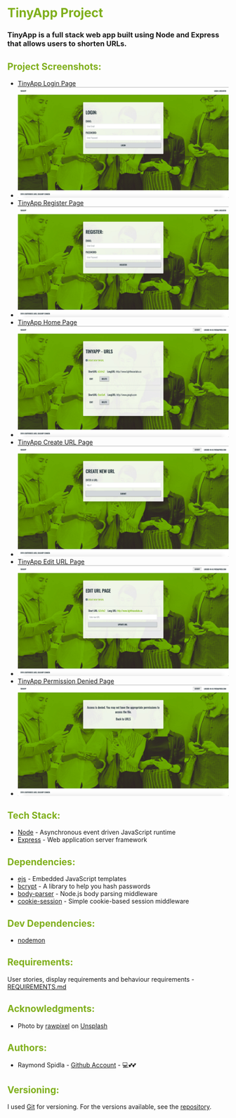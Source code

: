 # <span style="color:#7FAF1B">TinyApp Project</span>

### TinyApp is a full stack web app built using Node and Express that allows users to shorten URLs.

## <span style="color:#7FAF1B">Project Screenshots:</span>


* [TinyApp Login Page](https://github.com/RSpidla/tinyApp_2019/blob/master/docs/TinyApp-Login_Page.jpg?raw=true)
* ![TinyApp Login Page](https://github.com/RSpidla/tinyApp_2019/blob/master/docs/TinyApp-Login_Page.jpg?raw=true)
* [TinyApp Register Page](https://github.com/RSpidla/tinyApp_2019/blob/master/docs/TinyApp-Register_Page.jpg?raw=true)
* ![TinyApp Register Page](https://github.com/RSpidla/tinyApp_2019/blob/master/docs/TinyApp-Register_Page.jpg?raw=true)
* [TinyApp Home Page](https://github.com/RSpidla/tinyApp_2019/blob/master/docs/TinyApp-Home_Page.jpg?raw=true)
* ![TinyApp Home Page](https://github.com/RSpidla/tinyApp_2019/blob/master/docs/TinyApp-Home_Page.jpg?raw=true)
* [TinyApp Create URL Page](https://github.com/RSpidla/tinyApp_2019/blob/master/docs/TinyApp-Create_URL_Page.jpg?raw=true)
* ![TinyApp Create URL Page](https://github.com/RSpidla/tinyApp_2019/blob/master/docs/TinyApp-Create_URL_Page.jpg?raw=true)
* [TinyApp Edit URL Page](https://github.com/RSpidla/tinyApp_2019/blob/master/docs/TinyApp-Edit_URL_Page.jpg?raw=true)
* ![TinyApp Edit URL Page](https://github.com/RSpidla/tinyApp_2019/blob/master/docs/TinyApp-Edit_URL_Page.jpg?raw=true)
* [TinyApp Permission Denied Page](https://github.com/RSpidla/tinyApp_2019/blob/master/docs/TinyApp-Edit_URL-Error_Page.jpg?raw=true)
* ![TinyApp Permission Denied Page](https://github.com/RSpidla/tinyApp_2019/blob/master/docs/TinyApp-Edit_URL-Error_Page.jpg?raw=true)


## <span style="color:#7FAF1B">Tech Stack:</span>

* [Node](http://www.dropwizard.io/1.0.2/docs/) - Asynchronous event driven JavaScript runtime
* [Express](http://expressjs.com/) - Web application server framework

## <span style="color:#7FAF1B">Dependencies:</span>
* [ejs](https://github.com/mde/ejs) - Embedded JavaScript templates
* [bcrypt](https://github.com/kelektiv/node.bcrypt.js#read) - A library to help you hash passwords
* [body-parser](https://github.com/expressjs/body-parser#readme) - Node.js body parsing middleware
* [cookie-session](https://github.com/expressjs/cookie-session#readme) - Simple cookie-based session middleware


## <span style="color:#7FAF1B">Dev Dependencies:</span>
* [nodemon](https://nodemon.io/)

## <span style="color:#7FAF1B">Requirements:</span>

User stories, display requirements and behaviour requirements - [REQUIREMENTS.md](REQUIREMENTS.md)

## <span style="color:#7FAF1B">Acknowledgments:</span>

* Photo by [rawpixel](https://unsplash.com/@rawpixel/) on [Unsplash](https://unsplash.com)

## <span style="color:#7FAF1B">Authors:</span>

* Raymond Spidla - [Github Account](https://github.com/RSpidla) - :computer::two_hearts::two_hearts:

## <span style="color:#7FAF1B">Versioning:</span>

I used [Git](https://git-scm.com/) for versioning. For the versions available, see the [repository](https://github.com/RSpidla/tinyApp_version_2). 
